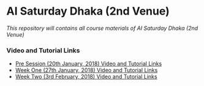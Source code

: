 # AI Saturday Dhaka (2nd Venue)

_This repository will contains all course materials of AI Saturday Dhaka (2nd Venue)_ 

### Video and Tutorial Links
- [Pre Session (20th January, 2018) Video and Tutorial Links](https://nurtureai-dhakav2.github.io/ai-saturday-dhaka-chapter-v2/pre-session/pre-session-video-and-tutorial-links)
- [Week One (27th January, 2018) Video and Tutorial Links](https://nurtureai-dhakav2.github.io/ai-saturday-dhaka-chapter-v2/week-1/week_1_video_and_lecture)
- [Week Two (3rd February, 2018) Video and Tutorial Links](https://nurtureai-dhakav2.github.io/ai-saturday-dhaka-chapter-v2/week-2/week_2_video_and_lecture)

